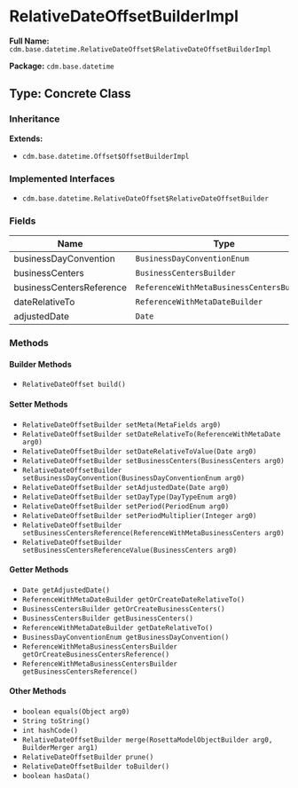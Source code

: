 # RelativeDateOffsetBuilderImpl

**Full Name:** `cdm.base.datetime.RelativeDateOffset$RelativeDateOffsetBuilderImpl`

**Package:** `cdm.base.datetime`

## Type: Concrete Class

### Inheritance

**Extends:**
- `cdm.base.datetime.Offset$OffsetBuilderImpl`

### Implemented Interfaces

- `cdm.base.datetime.RelativeDateOffset$RelativeDateOffsetBuilder`

### Fields

| Name | Type | Description |
|------|------|-------------|
| businessDayConvention | `BusinessDayConventionEnum` |  |
| businessCenters | `BusinessCentersBuilder` |  |
| businessCentersReference | `ReferenceWithMetaBusinessCentersBuilder` |  |
| dateRelativeTo | `ReferenceWithMetaDateBuilder` |  |
| adjustedDate | `Date` |  |

### Methods

#### Builder Methods

- `RelativeDateOffset build()`

#### Setter Methods

- `RelativeDateOffsetBuilder setMeta(MetaFields arg0)`
- `RelativeDateOffsetBuilder setDateRelativeTo(ReferenceWithMetaDate arg0)`
- `RelativeDateOffsetBuilder setDateRelativeToValue(Date arg0)`
- `RelativeDateOffsetBuilder setBusinessCenters(BusinessCenters arg0)`
- `RelativeDateOffsetBuilder setBusinessDayConvention(BusinessDayConventionEnum arg0)`
- `RelativeDateOffsetBuilder setAdjustedDate(Date arg0)`
- `RelativeDateOffsetBuilder setDayType(DayTypeEnum arg0)`
- `RelativeDateOffsetBuilder setPeriod(PeriodEnum arg0)`
- `RelativeDateOffsetBuilder setPeriodMultiplier(Integer arg0)`
- `RelativeDateOffsetBuilder setBusinessCentersReference(ReferenceWithMetaBusinessCenters arg0)`
- `RelativeDateOffsetBuilder setBusinessCentersReferenceValue(BusinessCenters arg0)`

#### Getter Methods

- `Date getAdjustedDate()`
- `ReferenceWithMetaDateBuilder getOrCreateDateRelativeTo()`
- `BusinessCentersBuilder getOrCreateBusinessCenters()`
- `BusinessCentersBuilder getBusinessCenters()`
- `ReferenceWithMetaDateBuilder getDateRelativeTo()`
- `BusinessDayConventionEnum getBusinessDayConvention()`
- `ReferenceWithMetaBusinessCentersBuilder getOrCreateBusinessCentersReference()`
- `ReferenceWithMetaBusinessCentersBuilder getBusinessCentersReference()`

#### Other Methods

- `boolean equals(Object arg0)`
- `String toString()`
- `int hashCode()`
- `RelativeDateOffsetBuilder merge(RosettaModelObjectBuilder arg0, BuilderMerger arg1)`
- `RelativeDateOffsetBuilder prune()`
- `RelativeDateOffsetBuilder toBuilder()`
- `boolean hasData()`


